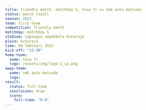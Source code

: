 ```yaml
---
title: friendly match, matchday 5, tesa fc vs smk auto matsuda
status: match result
season: 2023
team: first-team
competition: friendly match
matchday: matchday 5
stadium: lapangan sepakbola kutaraja
place: kutaraja
time: 04 februari 2023
kick-off: "15:30"
home-team:
  name: tesa fc
  logo: /assets/img/logo-1_v2.png
away-team:
  name: smk auto matsuda
  logo: 
result:
  status: full-time
  conclusion: draw
  score:
    full-time: "0-0"
---
```

